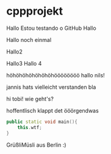 # cppprojekt


Hallo
Estou testando o GitHub
Hallo

Hallo noch einmal

Hallo2

Hallo3
Hallo 4




höhöhöhöhöhöhöhöööööööö
hallo nils!

jannis hats vielleicht verstanden
bla

hi tobi! wie geht's?

hoffentlisch klappt det
ööörgendwas

``` c++
public static void main(){
	this.wtf;
}
```
GrüßliMüsli aus Berlin :) 
